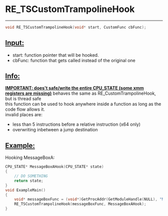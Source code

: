 # RE_TSCustomTrampolineHook
---
```cpp
void RE_TSCustomTrampolineHook(void* start, CustomFunc cbFunc);
```

## <ins>Input:</ins>
* start: function pointer that will be hooked.
* cbFunc: function that gets called instead of the original one

## <ins>Info:</ins>
<ins>**IMPORTANT: does't safe/write the entire CPU_STATE (some xmm registers are missing)**</ins>
behaves the same as RE_CustomTrampolineHook, but is thread safe<br>
this function can be used to hook anywhere inside a function as long as the code flow allows it.<br>
invalid places are:<br>
* less than 5 instructions before a relative instruction (x64 only)<br>
* overwriting inbetween a jump destination<br>


## <ins>Example:</ins>
Hooking MessageBoxA:
```cpp
CPU_STATE* MessageBoxAHook(CPU_STATE* state)
{
    // DO SOMETHING
    return state;
}
void ExampleMain()
{
    void* messageBoxFunc = (void*)GetProcAddr(GetModuleHandle(NULL), "MessageBoxA");
    RE_TSCustomTrampolineHook(messageBoxFunc, MessageBoxAHook);
}
```

